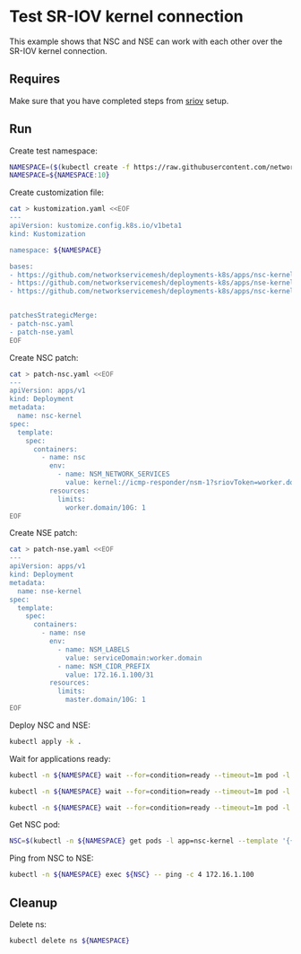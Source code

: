 # Test SR-IOV kernel connection

This example shows that NSC and NSE can work with each other over the SR-IOV kernel connection.

## Requires

Make sure that you have completed steps from [sriov](../../sriov) setup.

## Run

Create test namespace:
```bash
NAMESPACE=($(kubectl create -f https://raw.githubusercontent.com/networkservicemesh/deployments-k8s/9f5ec8e28117e4a179141378f1ed990deacb7472/examples/use-cases/namespace.yaml)[0])
NAMESPACE=${NAMESPACE:10}
```

Create customization file:
```bash
cat > kustomization.yaml <<EOF
---
apiVersion: kustomize.config.k8s.io/v1beta1
kind: Kustomization

namespace: ${NAMESPACE}

bases:
- https://github.com/networkservicemesh/deployments-k8s/apps/nsc-kernel?ref=9f5ec8e28117e4a179141378f1ed990deacb7472
- https://github.com/networkservicemesh/deployments-k8s/apps/nse-kernel?ref=9f5ec8e28117e4a179141378f1ed990deacb7472
- https://github.com/networkservicemesh/deployments-k8s/apps/nsc-kernel-ponger?ref=9f5ec8e28117e4a179141378f1ed990deacb7472


patchesStrategicMerge:
- patch-nsc.yaml
- patch-nse.yaml
EOF
```

Create NSC patch:
```bash
cat > patch-nsc.yaml <<EOF
---
apiVersion: apps/v1
kind: Deployment
metadata:
  name: nsc-kernel
spec:
  template:
    spec:
      containers:
        - name: nsc
          env:
            - name: NSM_NETWORK_SERVICES
              value: kernel://icmp-responder/nsm-1?sriovToken=worker.domain/10G
          resources:
            limits:
              worker.domain/10G: 1
EOF
```

Create NSE patch:
```bash
cat > patch-nse.yaml <<EOF
---
apiVersion: apps/v1
kind: Deployment
metadata:
  name: nse-kernel
spec:
  template:
    spec:
      containers:
        - name: nse
          env:
            - name: NSM_LABELS
              value: serviceDomain:worker.domain
            - name: NSM_CIDR_PREFIX
              value: 172.16.1.100/31
          resources:
            limits:
              master.domain/10G: 1
EOF
```

Deploy NSC and NSE:
```bash
kubectl apply -k .
```

Wait for applications ready:
```bash
kubectl -n ${NAMESPACE} wait --for=condition=ready --timeout=1m pod -l app=nsc-kernel
```
```bash
kubectl -n ${NAMESPACE} wait --for=condition=ready --timeout=1m pod -l app=nse-kernel
```
```bash
kubectl -n ${NAMESPACE} wait --for=condition=ready --timeout=1m pod -l app=ponger
```

Get NSC pod:
```bash
NSC=$(kubectl -n ${NAMESPACE} get pods -l app=nsc-kernel --template '{{range .items}}{{.metadata.name}}{{"\n"}}{{end}}')
```

Ping from NSC to NSE:
```bash
kubectl -n ${NAMESPACE} exec ${NSC} -- ping -c 4 172.16.1.100
```

## Cleanup

Delete ns:
```bash
kubectl delete ns ${NAMESPACE}
```

